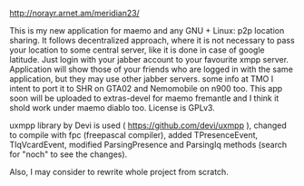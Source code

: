 http://norayr.arnet.am/meridian23/

This is my new application for maemo and any GNU + Linux: p2p location sharing.
It follows decentralized approach, where it is not necessary to pass your location to some central server, like it is done in case of google latitude. 
Just login with your jabber account to your favourite xmpp server. 
Application will show those of your friends who are logged in with the same application, but they may use other jabber servers. 
some info at TMO 
I intent to port it to SHR on GTA02 and Nemomobile on n900 too. This app soon will be uploaded to extras-devel for maemo fremantle and I think it shold work under maemo diablo too. 
License is GPLv3.

uxmpp library by Devi is used ( https://github.com/devi/uxmpp ), changed to compile with fpc (freepascal compiler), added TPresenceEvent, TIqVcardEvent, modified ParsingPresence and ParsingIq methods (search for "noch" to see the changes).

Also, I may consider to rewrite whole project from scratch.

